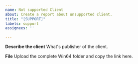 ```yaml
---
name: Not supported Client
about: Create a report about unsupported client.
title: "[SUPPORT]"
labels: support
assignees: ''

---
```


**Describe the client**
What's publisher of the client.

**File**
Upload the complete Win64 folder and copy the link here.